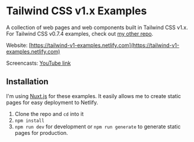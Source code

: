 # Tailwind CSS v1.x Examples

A collection of web pages and web components built in Tailwind CSS v1.x. For Tailwind CSS v0.7.4 examples, check out [my other repo](https://github.com/drehimself/tailwind-examples).

Website: [https://tailwind-v1-examples.netlify.com](https://tailwind-v1-examples.netlify.com)

Screencasts: [YouTube link](https://www.youtube.com/playlist?list=PLEhEHUEU3x5p8cxOJ27w20LffCknp935L)

## Installation

I'm using [Nuxt.js](https://nuxtjs.org) for these examples. It easily allows me to create static pages for easy deployment to Netlify.

1. Clone the repo and `cd` into it
1. `npm install`
1. `npm run dev` for development or `npm run generate` to generate static pages for production.
